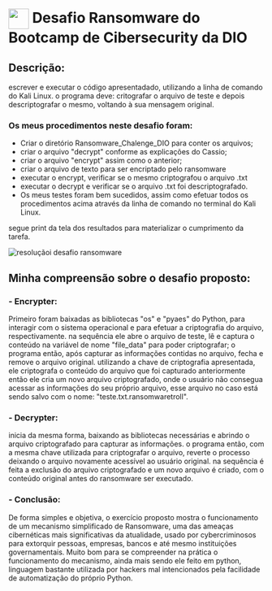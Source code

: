 <h1>
    <a href="https://www.dio.me/">
     <img align="center" width="40px" src="https://hermes.digitalinnovation.one/assets/diome/logo-minimized.png"></a>
    <span> Desafio Ransomware do Bootcamp de Cibersecurity da DIO</span>
</h1>

<h2>
Descrição:
</h2>

escrever e executar o código apresentadado, utilizando a linha de comando do  Kali Linux. 
o programa deve: critografar o arquivo de teste e depois descriptografar o mesmo, 
voltando à sua mensagem original.

<h3>
Os meus procedimentos neste desafio foram:
</h3>

- Criar o diretório Ransomware_Chalenge_DIO para conter os arquivos;
- criar o arquivo "decrypt" conforme as explicações do Cassio;
- criar o arquivo "encrypt" assim como o anterior;
- criar o arquivo de texto para ser encriptado pelo ransomware
- executar o encrypt, verificar se o mesmo criptografou o arquivo .txt 
- executar o decrypt e verificar se o arquivo .txt foi descriptografado.
- Os meus testes foram bem sucedidos, assim como efetuar todos os procedimentos acima
através da linha de comando no terminal do Kali Linux.

segue print da tela dos resultados para materializar o cumprimento da tarefa.

![resoluçãoi desafio ransomware](https://github.com/DanyBC/cibersecurity-desafio-ransomware/assets/119118430/d69504e0-df6c-4170-b158-31c51ac2459c)

<h2>
Minha compreensão sobre o desafio proposto:
</h2>

<h3>
- Encrypter:
</h3>
Primeiro foram baixadas as bibliotecas "os" e "pyaes" do Python,
para interagir com o sistema operacional e para efetuar a criptografia do arquivo, respectivamente. 
na sequência ele abre o arquivo de teste, lê e captura o conteúdo na variável de nome "file_data" para poder criptografar;
o programa então, após capturar as informações contidas no arquivo, fecha e remove o arquivo original.
utilizando a chave de criptografia apresentada, ele criptografa o conteúdo do arquivo que foi capturado anteriormente
então ele cria um novo arquivo criptografado, onde o usuário não consegua acessar as informações do seu próprio arquivo,
esse arquivo no caso está sendo salvo com o nome: "teste.txt.ransomwaretroll".
<h3>
- Decrypter:
</h3>
inicia da mesma forma, baixando as bibliotecas necessárias e abrindo o arquivo criptografado para capturar as informações.
o programa então, com a mesma chave utilizada para criptografar o arquivo, reverte o processo deixando o arquivo novamente
acessível ao usuário original.
na sequência é feita a exclusão do arquivo criptografado e um novo arquivo é criado, com o conteúdo original antes do ransomware
ser executado. 
<h3>
- Conclusão:
</h3>
De forma simples e objetiva, o exercício proposto mostra o funcionamento de um mecanismo simplificado de Ransomware, 
uma das ameaças cibernéticas mais significativas da atualidade, usado por cybercriminosos para extorquir pessoas, empresas, 
bancos e até mesmo instituições governamentais. 
Muito bom para se compreender na prática o funcionamento do mecanismo, ainda mais sendo ele feito em python, linguagem bastante 
utilizada por hackers mal intencionados pela facilidade de automatização do próprio Python.

